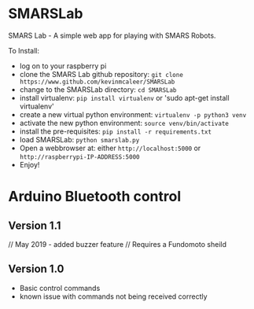 # SMARSLab
SMARS Lab - A simple web app for playing with SMARS Robots.

To Install:
* log on to your raspberry pi
* clone the SMARS Lab github repository:
 `git clone https://www.github.com/kevinmcaleer/SMARSLab`
* change to the SMARSLab directory:
 `cd SMARSLab`
* install virtualenv:
 `pip install virtualenv`
 or
 'sudo apt-get install virtualenv'
* create a new virtual python environment:
`virtualenv -p python3 venv`
* activate the new python environment:
`source venv/bin/activate`
* install the pre-requisites:
`pip install -r requirements.txt`
* load SMARSLab:
`python smarslab.py`
* Open a webbrowser at:
either `http://localhost:5000` or `http://raspberrypi-IP-ADDRESS:5000`
* Enjoy!

# Arduino Bluetooth control
## Version 1.1
// May 2019 - added buzzer feature
// Requires a Fundomoto sheild

## Version 1.0
- Basic control commands
- known issue with commands not being received correctly
